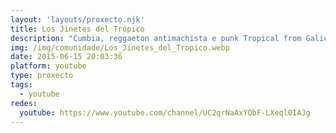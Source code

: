 ```yaml
---
layout: 'layouts/proxecto.njk'
title: Los Jinetes del Trópico
description: "Cumbia, reggaeton antimachista e punk Tropical from Galicia \U0001F34D"
img: /img/comunidade/Los_Jinetes_del_Tropico.webp
date: 2015-06-15 20:03:36
platform: youtube
type: proxecto
tags:
  - youtube
redes:
  youtube: https://www.youtube.com/channel/UC2qrNaAxYQbF-LXeql0IAJg
---
```

